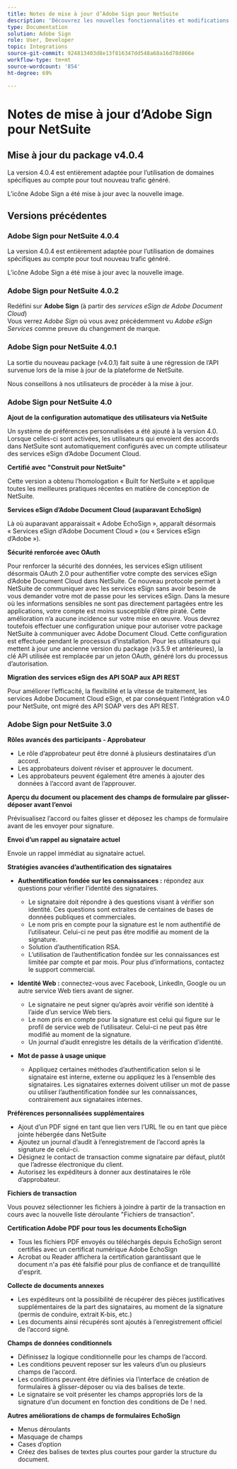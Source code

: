 ```yaml
---
title: Notes de mise à jour d’Adobe Sign pour NetSuite
description: 'Découvrez les nouvelles fonctionnalités et modifications incluses dans la version actuelle de l’intégration Adobe Sign pour NetSuite.  '
type: Documentation
solution: Adobe Sign
role: User, Developer
topic: Integrations
source-git-commit: 924813403d8e13f816347dd548a68a16d78d866e
workflow-type: tm+mt
source-wordcount: '854'
ht-degree: 69%

---
```



# Notes de mise à jour d’Adobe Sign pour NetSuite

## Mise à jour du package v4.0.4

La version 4.0.4 est entièrement adaptée pour l’utilisation de domaines spécifiques au compte pour tout nouveau trafic généré.

L’icône Adobe Sign a été mise à jour avec la nouvelle image.

## Versions précédentes

### Adobe Sign pour NetSuite 4.0.4

La version 4.0.4 est entièrement adaptée pour l’utilisation de domaines spécifiques au compte pour tout nouveau trafic généré.

L’icône Adobe Sign a été mise à jour avec la nouvelle image.

### Adobe Sign pour NetSuite 4.0.2

Redéfini sur **Adobe Sign** (à partir des *services eSign de Adobe Document Cloud*)\
Vous verrez *Adobe Sign* où vous avez précédemment vu *Adobe eSign Services* comme preuve du changement de marque.

### Adobe Sign pour NetSuite 4.0.1

La sortie du nouveau package (v4.0.1) fait suite à une régression de l’API survenue lors de la mise à jour de la plateforme de NetSuite.

Nous conseillons à nos utilisateurs de procéder à la mise à jour.

### Adobe Sign pour NetSuite 4.0

**Ajout de la configuration automatique des utilisateurs via NetSuite**

Un système de préférences personnalisées a été ajouté à la version 4.0. Lorsque celles-ci sont activées, les utilisateurs qui envoient des accords dans NetSuite sont automatiquement configurés avec un compte utilisateur des services eSign d’Adobe Document Cloud.

**Certifié avec &quot;Construit pour NetSuite&quot;**

Cette version a obtenu l’homologation « Built for NetSuite » et applique toutes les meilleures pratiques récentes en matière de conception de NetSuite.

**Services eSign d’Adobe Document Cloud (auparavant EchoSign)**

Là où auparavant apparaissait « Adobe EchoSign », apparaît désormais « Services eSign d’Adobe Document Cloud » (ou « Services eSign d’Adobe »).

**Sécurité renforcée avec OAuth**

Pour renforcer la sécurité des données, les services eSign utilisent désormais OAuth 2.0 pour authentifier votre compte des services eSign d’Adobe Document Cloud dans NetSuite. Ce nouveau protocole permet à NetSuite de communiquer avec les services eSign sans avoir besoin de vous demander votre mot de passe pour les services eSign. Dans la mesure où les informations sensibles ne sont pas directement partagées entre les applications, votre compte est moins susceptible d’être piraté. Cette amélioration n’a aucune incidence sur votre mise en œuvre. Vous devrez toutefois effectuer une configuration unique pour autoriser votre package NetSuite à communiquer avec Adobe Document Cloud. Cette configuration est effectuée pendant le processus d’installation. Pour les utilisateurs qui mettent à jour une ancienne version du package (v3.5.9 et antérieures), la clé API utilisée est remplacée par un jeton OAuth, généré lors du processus d’autorisation.

**Migration des services eSign des API SOAP aux API REST**

Pour améliorer l’efficacité, la flexibilité et la vitesse de traitement, les services Adobe Document Cloud eSign, et par conséquent l’intégration v4.0 pour NetSuite, ont migré des API SOAP vers des API REST.

### Adobe Sign pour NetSuite 3.0

**Rôles avancés des participants - Approbateur**

* Le rôle d’approbateur peut être donné à plusieurs destinataires d’un accord.
* Les approbateurs doivent réviser et approuver le document.
* Les approbateurs peuvent également être amenés à ajouter des données à l’accord avant de l’approuver.

**Aperçu du document ou placement des champs de formulaire par glisser-déposer avant l’envoi**

Prévisualisez l’accord ou faites glisser et déposez les champs de formulaire avant de les envoyer pour signature.

**Envoi d’un rappel au signataire actuel**

Envoie un rappel immédiat au signataire actuel.

**Stratégies avancées d’authentification des signataires**

* **Authentification fondée sur les connaissances :** répondez aux questions pour vérifier l’identité des signataires.
   * Le signataire doit répondre à des questions visant à vérifier son identité. Ces questions sont extraites de centaines de bases de données publiques et commerciales.
   * Le nom pris en compte pour la signature est le nom authentifié de l’utilisateur. Celui-ci ne peut pas être modifié au moment de la signature.
   * Solution d’authentification RSA.
   * L’utilisation de l’authentification fondée sur les connaissances est limitée par compte et par mois. Pour plus d’informations, contactez le support commercial.

* **Identité Web :** connectez-vous avec Facebook, LinkedIn, Google ou un autre service Web tiers avant de signer.

   * Le signataire ne peut signer qu’après avoir vérifié son identité à l’aide d’un service Web tiers.
   * Le nom pris en compte pour la signature est celui qui figure sur le profil de service web de l’utilisateur. Celui-ci ne peut pas être modifié au moment de la signature.
   * Un journal d’audit enregistre les détails de la vérification d’identité.

* **Mot de passe à usage unique**
   * Appliquez certaines méthodes d’authentification selon si le signataire est interne, externe ou appliquez les à l’ensemble des signataires. Les signataires externes doivent utiliser un mot de passe ou utiliser l’authentification fondée sur les connaissances, contrairement aux signataires internes.

**Préférences personnalisées supplémentaires**

* Ajout d’un PDF signé en tant que lien vers l’URL !le ou en tant que pièce jointe hébergée dans NetSuite
* Ajoutez un journal d’audit à l’enregistrement de l’accord après la signature de celui-ci.
* Désignez le contact de transaction comme signataire par défaut, plutôt que l’adresse électronique du client.
* Autorisez les expéditeurs à donner aux destinataires le rôle d’approbateur.

**Fichiers de transaction**

Vous pouvez sélectionner les fichiers à joindre à partir de la transaction en cours avec la nouvelle liste déroulante &quot;Fichiers de transaction&quot;.

**Certification Adobe PDF pour tous les documents EchoSign**

* Tous les fichiers PDF envoyés ou téléchargés depuis EchoSign seront certifiés avec un certificat numérique Adobe EchoSign
* Acrobat ou Reader affichera la certification garantissant que le document n&#39;a pas été falsifié pour plus de confiance et de tranquillité d&#39;esprit.

**Collecte de documents annexes**

* Les expéditeurs ont la possibilité de récupérer des pièces justificatives supplémentaires de la part des signataires, au moment de la signature (permis de conduire, extrait K-bis, etc.)
* Les documents ainsi récupérés sont ajoutés à l’enregistrement officiel de l’accord signé.

**Champs de données conditionnels**

* Définissez la logique conditionnelle pour les champs de l’accord.
* Les conditions peuvent reposer sur les valeurs d’un ou plusieurs champs de l’accord.
* Les conditions peuvent être définies via l’interface de création de formulaires à glisser-déposer ou via des balises de texte.
* Le signataire se voit présenter les champs appropriés lors de la signature d’un document en fonction des conditions de De ! ned.

**Autres améliorations de champs de formulaires EchoSign**

* Menus déroulants
* Masquage de champs
* Cases d’option
* Créez des balises de textes plus courtes pour garder la structure du document.
